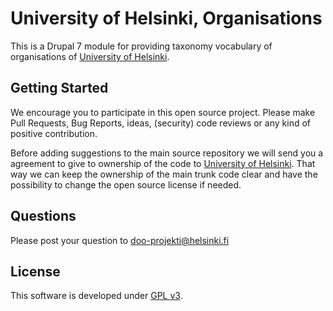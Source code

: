 # University of Helsinki, Organisations

This is a Drupal 7 module for providing taxonomy vocabulary of organisations of [University of Helsinki](http://www.helsinki.fi).

## Getting Started
We encourage you to participate in this open source project. Please make Pull
Requests, Bug Reports, ideas, (security) code reviews or any kind of positive
contribution.

Before adding suggestions to the main source repository we will send you a
agreement to give to ownership of the code to [University of Helsinki](http://www.helsinki.fi).
That way we can keep the ownership of the main trunk code clear and have the
possibility to change the open source license if needed.

## Questions
Please post your question to doo-projekti@helsinki.fi

## License
This software is developed under [GPL v3](LICENSE.md).
